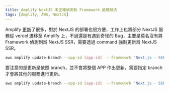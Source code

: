 ```yaml
---
title: Amplify NextJS 未正確偵測到 Framework 處理辦法
tags: [Amplify, AWS, NextJS]
---
```

Amplify [更新](https://aws.amazon.com/tw/blogs/mobile/amplify-next-js-13/)了很多，對於 NextJS 的部署也很方便，工作上也將部分 NextJS 服務從 vercel 遷移至 Amplify 上，不過還是有遇到奇怪的 Bug，主要是莫名沒有將 Framework 偵測到爲 NextJS SSR，需要透過 command 強制更新爲 NextJS SSR。

```sh
aws amplify update-branch --app-id [app-id]  --framework 'Next.js - SSR' --region [region]
```

要注意的是更新是依照 branch，並不會將整個 APP 作出更新，需要指定 branch 才會將其他的服務進行更新。

```sh
aws amplify update-branch --app-id [app-id]  --framework 'Next.js - SSR' --region [region] --branch-name [branch]
```


